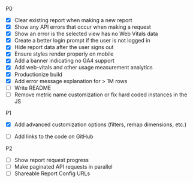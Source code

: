 P0

- [x] Clear existing report when making a new report
- [x] Show any API errors that occur when making a request
- [x] Show an error is the selected view has no Web Vitals data
- [x] Create a better login prompt if the user is not logged in
- [x] Hide report data after the user signs out
- [x] Ensure styles render properly on mobile
- [x] Add a banner indicating no GA4 support
- [x] Add web-vitals and other usage measurement analytics
- [x] Productionize build
- [x] Add error message explanation for > 1M rows
- [ ] Write README
- [ ] Remove metric name customization or fix hard coded instances in the JS

P1

- [x] Add advanced customization options (filters, remap dimensions, etc.)

- [ ] Add links to the code on GitHub

P2

- [ ] Show report request progress
- [ ] Make paginated API requests in parallel
- [ ] Shareable Report Config URLs
